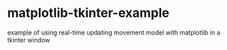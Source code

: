 # matplotlib-tkinter-example
example of using real-time updating movement model with matplotlib in a tkinter window
